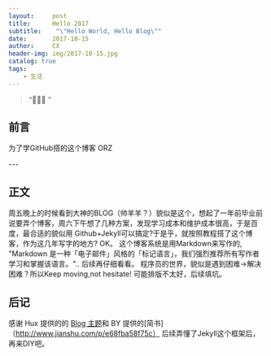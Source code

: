 ```yaml
---
layout:     post
title:      Hello 2017
subtitle:    "\"Hello World, Hello Blog\""
date:       2017-10-15
author:     CX
header-img: img/2017-10-15.jpg
catalog: true
tags:
    - 生活
---
```


> “🙉🙉🙉 ”


## 前言

为了学GitHub搭的这个博客 ORZ

<p id = "build"></p>
---

## 正文

周五晚上的时候看到大神的BLOG（帅羊羊？）貌似是这个，想起了一年前毕业前说要弄个博客，周六下午想了几种方案，发现学习成本和维护成本很高，于是百度，最合适的貌似用
Github+Jekyll可以搞定?于是乎，就按照教程搭了这个博客，作为这几年写字的地方? OK。
这个博客系统是用Markdown来写作的,
"Markdown 是一种「电子邮件」风格的「标记语言」，我们强烈推荐所有写作者学习和掌握该语言。".. 后续再仔细看看。
程序员的世界，貌似是遇到困难->解决困难？所以Keep moving,not hesitate!
可能排版不太好，后续填坑。




## 后记

感谢 Hux 提供的的 [Blog 主题](https://github.com/Huxpro/huxpro.github.io)和 BY 提供的[简书]（http://www.jianshu.com/p/e68fba58f75c）
后续弄懂了Jekyll这个框架后，再来DIY吧。





